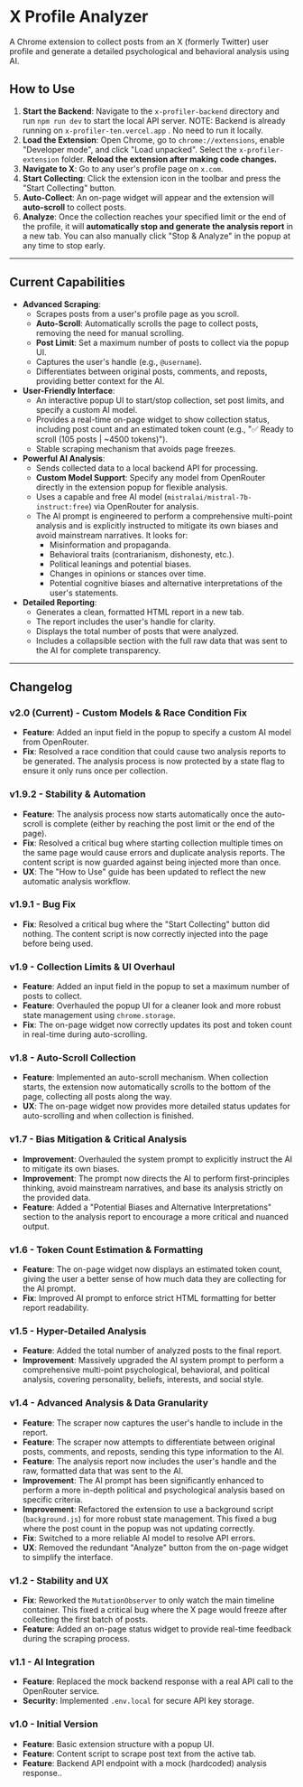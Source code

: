 # X Profile Analyzer

A Chrome extension to collect posts from an X (formerly Twitter) user profile and generate a detailed psychological and behavioral analysis using AI.

## How to Use

1.  **Start the Backend**: Navigate to the `x-profiler-backend` directory and run `npm run dev` to start the local API server. NOTE: Backend is already running on `x-profiler-ten.vercel.app` . No need to run it locally.
2.  **Load the Extension**: Open Chrome, go to `chrome://extensions`, enable "Developer mode", and click "Load unpacked". Select the `x-profiler-extension` folder. **Reload the extension after making code changes.**
3.  **Navigate to X**: Go to any user's profile page on `x.com`.
4.  **Start Collecting**: Click the extension icon in the toolbar and press the "Start Collecting" button.
5.  **Auto-Collect**: An on-page widget will appear and the extension will **auto-scroll** to collect posts.
6.  **Analyze**: Once the collection reaches your specified limit or the end of the profile, it will **automatically stop and generate the analysis report** in a new tab. You can also manually click "Stop & Analyze" in the popup at any time to stop early.

---

## Current Capabilities

*   **Advanced Scraping**:
    *   Scrapes posts from a user's profile page as you scroll.
    *   **Auto-Scroll**: Automatically scrolls the page to collect posts, removing the need for manual scrolling.
    *   **Post Limit**: Set a maximum number of posts to collect via the popup UI.
    *   Captures the user's handle (e.g., `@username`).
    *   Differentiates between original posts, comments, and reposts, providing better context for the AI.
*   **User-Friendly Interface**:
    *   An interactive popup UI to start/stop collection, set post limits, and specify a custom AI model.
    *   Provides a real-time on-page widget to show collection status, including post count and an estimated token count (e.g., "✅ Ready to scroll (105 posts | ~4500 tokens)").
    *   Stable scraping mechanism that avoids page freezes.
*   **Powerful AI Analysis**:
    *   Sends collected data to a local backend API for processing.
    *   **Custom Model Support**: Specify any model from OpenRouter directly in the extension popup for flexible analysis.
    *   Uses a capable and free AI model (`mistralai/mistral-7b-instruct:free`) via OpenRouter for analysis.
    *   The AI prompt is engineered to perform a comprehensive multi-point analysis and is explicitly instructed to mitigate its own biases and avoid mainstream narratives. It looks for:
        *   Misinformation and propaganda.
        *   Behavioral traits (contrarianism, dishonesty, etc.).
        *   Political leanings and potential biases.
        *   Changes in opinions or stances over time.
        *   Potential cognitive biases and alternative interpretations of the user's statements.
*   **Detailed Reporting**:
    *   Generates a clean, formatted HTML report in a new tab.
    *   The report includes the user's handle for clarity.
    *   Displays the total number of posts that were analyzed.
    *   Includes a collapsible section with the full raw data that was sent to the AI for complete transparency.

---

## Changelog

### v2.0 (Current) - Custom Models & Race Condition Fix
*   **Feature**: Added an input field in the popup to specify a custom AI model from OpenRouter.
*   **Fix**: Resolved a race condition that could cause two analysis reports to be generated. The analysis process is now protected by a state flag to ensure it only runs once per collection.

### v1.9.2 - Stability & Automation
*   **Feature**: The analysis process now starts automatically once the auto-scroll is complete (either by reaching the post limit or the end of the page).
*   **Fix**: Resolved a critical bug where starting collection multiple times on the same page would cause errors and duplicate analysis reports. The content script is now guarded against being injected more than once.
*   **UX**: The "How to Use" guide has been updated to reflect the new automatic analysis workflow.

### v1.9.1 - Bug Fix
*   **Fix**: Resolved a critical bug where the "Start Collecting" button did nothing. The content script is now correctly injected into the page before being used.

### v1.9 - Collection Limits & UI Overhaul
*   **Feature**: Added an input field in the popup to set a maximum number of posts to collect.
*   **Feature**: Overhauled the popup UI for a cleaner look and more robust state management using `chrome.storage`.
*   **Fix**: The on-page widget now correctly updates its post and token count in real-time during auto-scrolling.

### v1.8 - Auto-Scroll Collection
*   **Feature**: Implemented an auto-scroll mechanism. When collection starts, the extension now automatically scrolls to the bottom of the page, collecting all posts along the way.
*   **UX**: The on-page widget now provides more detailed status updates for auto-scrolling and when collection is finished.

### v1.7 - Bias Mitigation & Critical Analysis
*   **Improvement**: Overhauled the system prompt to explicitly instruct the AI to mitigate its own biases.
*   **Improvement**: The prompt now directs the AI to perform first-principles thinking, avoid mainstream narratives, and base its analysis strictly on the provided data.
*   **Feature**: Added a "Potential Biases and Alternative Interpretations" section to the analysis report to encourage a more critical and nuanced output.

### v1.6 - Token Count Estimation & Formatting
*   **Feature**: The on-page widget now displays an estimated token count, giving the user a better sense of how much data they are collecting for the AI prompt.
*   **Fix**: Improved AI prompt to enforce strict HTML formatting for better report readability.

### v1.5 - Hyper-Detailed Analysis
*   **Feature**: Added the total number of analyzed posts to the final report.
*   **Improvement**: Massively upgraded the AI system prompt to perform a comprehensive multi-point psychological, behavioral, and political analysis, covering personality, beliefs, interests, and social style.

### v1.4 - Advanced Analysis & Data Granularity
*   **Feature**: The scraper now captures the user's handle to include in the report.
*   **Feature**: The scraper now attempts to differentiate between original posts, comments, and reposts, sending this type information to the AI.
*   **Feature**: The analysis report now includes the user's handle and the raw, formatted data that was sent to the AI.
*   **Improvement**: The AI prompt has been significantly enhanced to perform a more in-depth political and psychological analysis based on specific criteria.
*   **Improvement**: Refactored the extension to use a background script (`background.js`) for more robust state management. This fixed a bug where the post count in the popup was not updating correctly.
*   **Fix**: Switched to a more reliable AI model to resolve API errors.
*   **UX**: Removed the redundant "Analyze" button from the on-page widget to simplify the interface.

### v1.2 - Stability and UX
*   **Fix**: Reworked the `MutationObserver` to only watch the main timeline container. This fixed a critical bug where the X page would freeze after collecting the first batch of posts.
*   **Feature**: Added an on-page status widget to provide real-time feedback during the scraping process.

### v1.1 - AI Integration
*   **Feature**: Replaced the mock backend response with a real API call to the OpenRouter service.
*   **Security**: Implemented `.env.local` for secure API key storage.

### v1.0 - Initial Version
*   **Feature**: Basic extension structure with a popup UI.
*   **Feature**: Content script to scrape post text from the active tab.
*   **Feature**: Backend API endpoint with a mock (hardcoded) analysis response..
